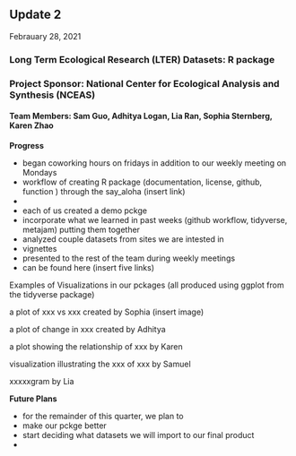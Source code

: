 

## Update 2
Febrauary 28, 2021

### Long Term Ecological Research (LTER) Datasets: R package
### Project Sponsor: National Center for Ecological Analysis and Synthesis (NCEAS) 
#### Team Members: Sam Guo, Adhitya Logan, Lia Ran, Sophia Sternberg, Karen Zhao


**Progress**
- began coworking hours on fridays in addition to our weekly meeting on Mondays
- workflow of creating R package (documentation, license, github, function ) through the say_aloha (insert link)
- 
- each of us created a demo pckge
- incorporate what we learned in past weeks (github workflow, tidyverse, metajam)  putting them together
- analyzed couple datasets from sites we are intested in
- vignettes
- presented to the rest of the team during weekly meetings
- can be found here (insert five links)


Examples of Visualizations in our pckages (all produced using ggplot from the tidyverse package)

a plot of xxx vs xxx created by Sophia 
(insert image) 

a plot of change in xxx created by Adhitya


a plot showing the relationship of xxx by Karen


visualization illustrating the xxx of xxx by Samuel


xxxxxgram by Lia


**Future Plans**
- for the remainder of this quarter, we plan to
- make our pckge better
- start deciding what datasets we will import to our final product 
- 



